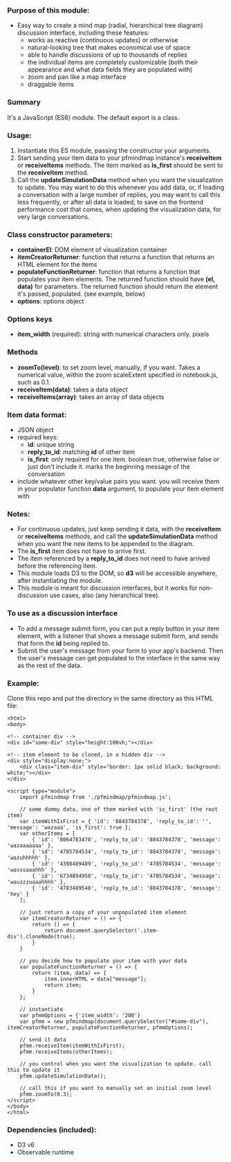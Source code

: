 ### Purpose of this module:
+ Easy way to create a mind map (radial, hierarchical tree diagram) discussion interface, including these features:
    + works as reactive (continuous updates) or otherwise 
    + natural-looking tree that makes economical use of space
    + able to handle discussions of up to thousands of replies
    + the individual items are completely customizable (both their appearance and what data fields they are populated with)
    + zoom and pan like a map interface
    + draggable items

### Summary
It&apos;s a JavaScript (ES6) module. The default export is a class.

### Usage:
1. Instantiate this ES module, passing the constructor your arguments.
2. Start sending your item data to your pfmindmap instance&apos;s <b>receiveItem</b> or <b>receiveItems</b> methods. The item marked as <b>is_first</b> should be sent to the <b>receiveItem</b> method.
3. Call the <b>updateSimulationData</b> method when you want the visualization to update. You may want to do this whenever you add data, or, if loading a conversation with a large number of replies, you may want to call this less frequently, or after all data is loaded, to save on the frontend performance cost that comes, when updating the visualization data, for very large conversations.

### Class constructor parameters:
- <b>containerEl</b>: DOM element of visualization container
- <b>itemCreatorReturner</b>: function that returns a function that returns an HTML element for the items
- <b>populateFunctionReturner</b>: function that returns a function that populates your item elements. The returned function should have <b>(el, data)</b> for parameters. The returned function should return the element it&apos;s passed, populated. (see example, below)
- <b>options</b>: options object

### Options keys
- <b>item_width</b> (required): string with numerical characters only. pixels

### Methods
- <b>zoomTo(level)</b>: to set zoom level, manually, if you want. Takes a numerical value, within the zoom scaleExtent specified in notebook.js, such as 0.1.
- <b>receiveItem(data)</b>: takes a data object
- <b>receiveItems(array)</b>: takes an array of data objects

### Item data format:
+ JSON object
+ required keys:
    + <b>id</b>: unique string
    + <b>reply_to_id</b>: matching <b>id</b> of other item
    + <b>is_first</b>: only required for one item. boolean true, otherwise false or just don&apos;t include it. marks the beginning message of the conversation
+ include whatever other key/value pairs you want. you will receive them in your populator function <b>data</b> argument, to populate your item element with

### Notes:
- For continuous updates, just keep sending it data, with the <b>receiveItem</b> or <b>receiveItems</b> methods, and call the <b>updateSimulationData</b> method when you want the new items to be appended to the diagram.
- The <b>is_first</b> item does not have to arrive first.
- The item referenced by a <b>reply_to_id</b> does not need to have arrived before the referencing item. 
- This module loads D3 to the DOM, so <b>d3</b> will be accessible anywhere, after instantiating the module.
- This module is meant for discussion interfaces, but it works for non-discussion use cases, also (any hierarchical tree).

### To use as a discussion interface
- To add a message submit form, you can put a reply button in your item element, with a listener that shows a message submit form, and sends that form the <b>id</b> being replied to. 
- Submit the user&apos;s message from your form to your app&apos;s backend. Then the user&apos;s message can get populated to the interface in the same way as the rest of the data.

### Example:
Clone this repo and put the directory in the same directory as this HTML file:
```
<html>
<body>

<!-- container div -->
<div id="some-div" style="height:100vh;"></div>

<!-- item element to be cloned, in a hidden div -->
<div style="display:none;">
    <div class="item-div" style="border: 1px solid black; background: white;"></div>
</div>

<script type="module">
    import pfmindmap from './pfmindmap/pfmindmap.js';
    
    // some dummy data, one of them marked with 'is_first' (the root item)
    var itemWithIsFirst = { 'id': '8843784378', 'reply_to_id': '', 'message': 'wazaaa', 'is_first': true };
    var otherItems = [
        { 'id': '8064783478', 'reply_to_id': '8843784378', 'message': 'wazaaaaaaa' },
        { 'id': '4785784534', 'reply_to_id': '8843784378', 'message': 'wazuhhhhh' },
        { 'id': '4398489489', 'reply_to_id': '4785784534', 'message': 'wasssaaahhh' },
        { 'id': '6734894958', 'reply_to_id': '4785784534', 'message': 'wauzzzuaaahhhh' },
        { 'id': '4783489548', 'reply_to_id': '8843784378', 'message': 'hey' }
    ];
    
    // just return a copy of your unpopulated item element
    var itemCreatorReturner = () => {
        return () => {
            return document.querySelector('.item-div').cloneNode(true);
        }
    }
    
    // you decide how to populate your item with your data
    var populateFunctionReturner = () => {
        return (item, data) => { 
            item.innerHTML = data["message"];
            return item; 
        }
    };
    
    // instantiate
    var pfmmOptions = {'item_width': '200'}
    var pfmm = new pfmindmap(document.querySelector("#some-div"), itemCreatorReturner, populateFunctionReturner, pfmmOptions);
    
    // send it data
    pfmm.receiveItem(itemWithIsFirst);
    pfmm.receiveItems(otherItems);
    
    // you control when you want the visualization to update. call this to update it
    pfmm.updateSimulationData();

    // call this if you want to manually set an initial zoom level
    pfmm.zoomTo(0.3);
</script>
</body>
</html>
```

### Dependencies (included):
- D3 v6
- Observable runtime